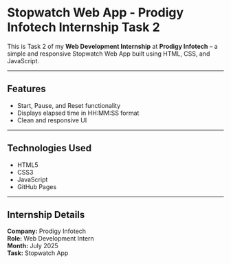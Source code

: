 # Stopwatch Web App - Prodigy Infotech Internship Task 2

This is Task 2 of my **Web Development Internship** at **Prodigy Infotech** – a simple and responsive Stopwatch Web App built using HTML, CSS, and JavaScript.

---

## Features

- Start, Pause, and Reset functionality
- Displays elapsed time in HH:MM:SS format
- Clean and responsive UI

---

## Technologies Used

- HTML5
- CSS3
- JavaScript
- GitHub Pages

---

## Internship Details

**Company:** Prodigy Infotech  
**Role:** Web Development Intern  
**Month:** July 2025  
**Task:** Stopwatch App  
